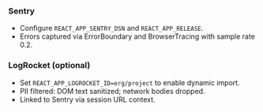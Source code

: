 ### Sentry
- Configure `REACT_APP_SENTRY_DSN` and `REACT_APP_RELEASE`.
- Errors captured via ErrorBoundary and BrowserTracing with sample rate 0.2.

### LogRocket (optional)
- Set `REACT_APP_LOGROCKET_ID=org/project` to enable dynamic import.
- PII filtered: DOM text sanitized; network bodies dropped.
- Linked to Sentry via session URL context.


